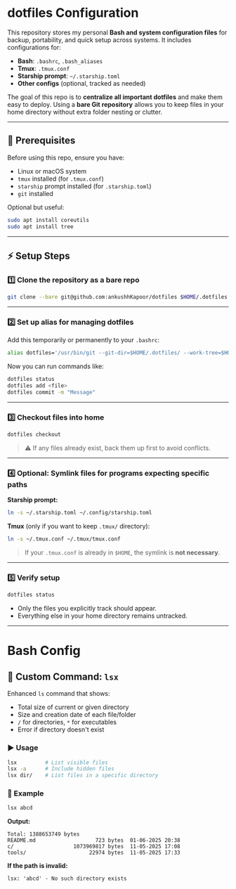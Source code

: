 # dotfiles Configuration

This repository stores my personal **Bash and system configuration files** for backup, portability, and quick setup across systems. It includes configurations for:

* **Bash**: `.bashrc`, `.bash_aliases`
* **Tmux**: `.tmux.conf`
* **Starship prompt**: `~/.starship.toml`
* **Other configs** (optional, tracked as needed)

The goal of this repo is to **centralize all important dotfiles** and make them easy to deploy. Using a **bare Git repository** allows you to keep files in your home directory without extra folder nesting or clutter.

---

## 📝 Prerequisites

Before using this repo, ensure you have:

* Linux or macOS system
* `tmux` installed (for `.tmux.conf`)
* `starship` prompt installed (for `.starship.toml`)
* `git` installed

Optional but useful:

```bash
sudo apt install coreutils
sudo apt install tree
```

---

## ⚡ Setup Steps

### 1️⃣ Clone the repository as a bare repo

```bash
git clone --bare git@github.com:ankushhKapoor/dotfiles $HOME/.dotfiles
```

---

### 2️⃣ Set up alias for managing dotfiles

Add this temporarily or permanently to your `.bashrc`:

```bash
alias dotfiles='/usr/bin/git --git-dir=$HOME/.dotfiles/ --work-tree=$HOME'
```

Now you can run commands like:

```bash
dotfiles status
dotfiles add <file>
dotfiles commit -m "Message"
```

---

### 3️⃣ Checkout files into home

```bash
dotfiles checkout
```

> ⚠️ If any files already exist, back them up first to avoid conflicts.

---

### 4️⃣ Optional: Symlink files for programs expecting specific paths

**Starship prompt:**

```bash
ln -s ~/.starship.toml ~/.config/starship.toml
```

**Tmux** (only if you want to keep `.tmux/` directory):

```bash
ln -s ~/.tmux.conf ~/.tmux/tmux.conf
```

> If your `.tmux.conf` is already in `$HOME`, the symlink is **not necessary**.

---

### 5️⃣ Verify setup

```bash
dotfiles status
```

* Only the files you explicitly track should appear.
* Everything else in your home directory remains untracked.

---

# Bash Config

## 🔧 Custom Command: `lsx`

Enhanced `ls` command that shows:

* Total size of current or given directory
* Size and creation date of each file/folder
* `/` for directories, `*` for executables
* Error if directory doesn't exist

### ▶️ Usage

```bash
lsx         # List visible files
lsx -a      # Include hidden files
lsx dir/    # List files in a specific directory
```

### 📌 Example

```bash
lsx abcd
```

**Output:**

```text
Total: 1388653749 bytes
README.md                   723 bytes  01-06-2025 20:38
c/                   1073969817 bytes  11-05-2025 17:08
tools/                    22974 bytes  11-05-2025 17:33
```

**If the path is invalid:**

```text
lsx: 'abcd' - No such directory exists
```

